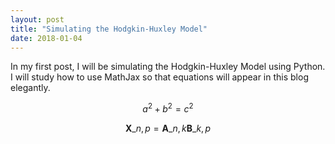 ```yaml
---
layout: post
title: "Simulating the Hodgkin-Huxley Model"
date: 2018-01-04
---
```


In my first post, I will be simulating the Hodgkin-Huxley Model using Python. I will study how to use MathJax so that equations will appear in this blog elegantly.

$$ a^2 +b^2 = c^2 $$

$$ \mathbf{X}\_{n,p} = \mathbf{A}\_{n,k} \mathbf{B}\_{k,p} $$
